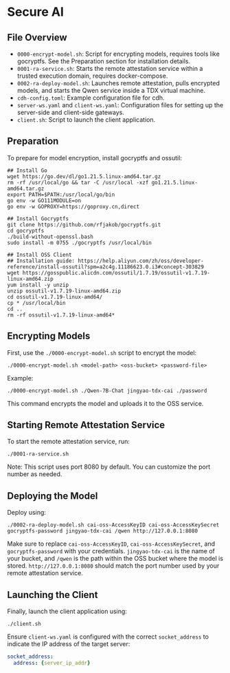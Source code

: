# Secure AI

## File Overview

- `0000-encrypt-model.sh`: Script for encrypting models, requires tools like gocryptfs. See the Preparation section for installation details.
- `0001-ra-service.sh`: Starts the remote attestation service within a trusted execution domain, requires docker-compose.
- `0002-ra-deploy-model.sh`: Launches remote attestation, pulls encrypted models, and starts the Qwen service inside a TDX virtual machine.
- `cdh-config.toml`: Example configuration file for cdh.
- `server-ws.yaml` and `client-ws.yaml`: Configuration files for setting up the server-side and client-side gateways.
- `client.sh`: Script to launch the client application.

## Preparation

To prepare for model encryption, install gocryptfs and ossutil:

```shell
## Install Go
wget https://go.dev/dl/go1.21.5.linux-amd64.tar.gz
rm -rf /usr/local/go && tar -C /usr/local -xzf go1.21.5.linux-amd64.tar.gz
export PATH=$PATH:/usr/local/go/bin
go env -w GO111MODULE=on
go env -w GOPROXY=https://goproxy.cn,direct

## Install Gocryptfs
git clone https://github.com/rfjakob/gocryptfs.git
cd gocryptfs
./build-without-openssl.bash
sudo install -m 0755 ./gocryptfs /usr/local/bin

## Install OSS Client
## Installation guide: https://help.aliyun.com/zh/oss/developer-reference/install-ossutil?spm=a2c4g.11186623.0.i3#concept-303829
wget https://gosspublic.alicdn.com/ossutil/1.7.19/ossutil-v1.7.19-linux-amd64.zip
yum install -y unzip
unzip ossutil-v1.7.19-linux-amd64.zip
cd ossutil-v1.7.19-linux-amd64/
cp * /usr/local/bin
cd ..
rm -rf ossutil-v1.7.19-linux-amd64*
```

## Encrypting Models

First, use the `./0000-encrypt-model.sh` script to encrypt the model:
```shell
./0000-encrypt-model.sh <model-path> <oss-bucket> <password-file>
```
Example:
```shell
./0000-encrypt-model.sh ./Qwen-7B-Chat jingyao-tdx-cai ./password
```
This command encrypts the model and uploads it to the OSS service.

## Starting Remote Attestation Service

To start the remote attestation service, run:
```shell
./0001-ra-service.sh
```
Note: This script uses port 8080 by default. You can customize the port number as needed.

## Deploying the Model

Deploy using:
```shell
./0002-ra-deploy-model.sh cai-oss-AccessKeyID cai-oss-AccessKeySecret gocryptfs-password jingyao-tdx-cai /qwen http://127.0.0.1:8080
```
Make sure to replace `cai-oss-AccessKeyID`, `cai-oss-AccessKeySecret`, and `gocryptfs-password` with your credentials. `jingyao-tdx-cai` is the name of your bucket, and `/qwen` is the path within the OSS bucket where the model is stored. `http://127.0.0.1:8080` should match the port number used by your remote attestation service.

## Launching the Client

Finally, launch the client application using:
```shell
./client.sh
```
Ensure `client-ws.yaml` is configured with the correct `socket_address` to indicate the IP address of the target server:
```yaml
socket_address:
  address: {server_ip_addr}
```
